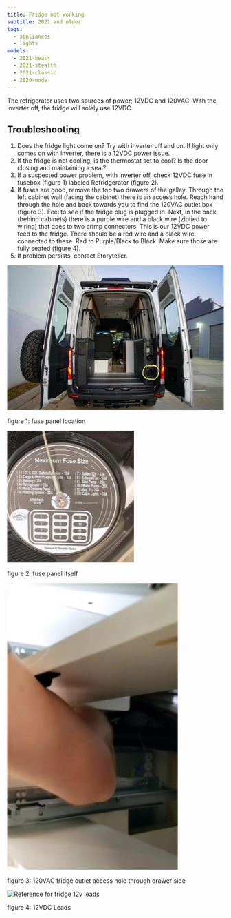 ```yaml
---
title: Fridge not working
subtitle: 2021 and older
tags:
  - appliances
  - lights
models:
  - 2021-beast
  - 2021-stealth
  - 2021-classic
  - 2020-mode
---
```


The refrigerator uses two sources of power; 12VDC and 120VAC. With the inverter off, the fridge will solely use 12VDC.

## Troubleshooting

1. Does the fridge light come on? Try with inverter off and on. If light only comes on with inverter, there is a 12VDC power issue.
2. If the fridge is not cooling, is the thermostat set to cool? Is the door closing and maintaining a seal?
3. If a suspected power problem, with inverter off, check 12VDC fuse in fusebox (figure 1) labeled Refridgerator (figure 2).
4. If fuses are good, remove the top two drawers of the galley. Through the left cabinet wall (facing the cabinet) there is an access hole. Reach hand through the hole and back towards you to find the 120VAC outlet box (figure 3). Feel to see if the fridge plug is plugged in. Next, in the back (behind cabinets) there is a purple wire and a black wire (ziptied to wiring) that goes to two crimp connectors. This is our 12VDC power feed to the fridge. There should be a red wire and a black wire connected to these. Red to Purple/Black to Black. Make sure those are fully seated (figure 4).
5. If problem persists, contact Storyteller.

![Reference for fuse panel location](images/fuse-panel-location.jpg)

figure 1: fuse panel location

![Reference for fuse panel itself](images/fuse-panel.jpg)

figure 2: fuse panel itself

![Reference for fridge outlet](images/fridge-access-drawer.jpg)

figure 3: 120VAC fridge outlet access hole through drawer side

![Reference for fridge 12v leads](images/fridge-12vdc-leads.jpg.jpg)

figure 4: 12VDC Leads
